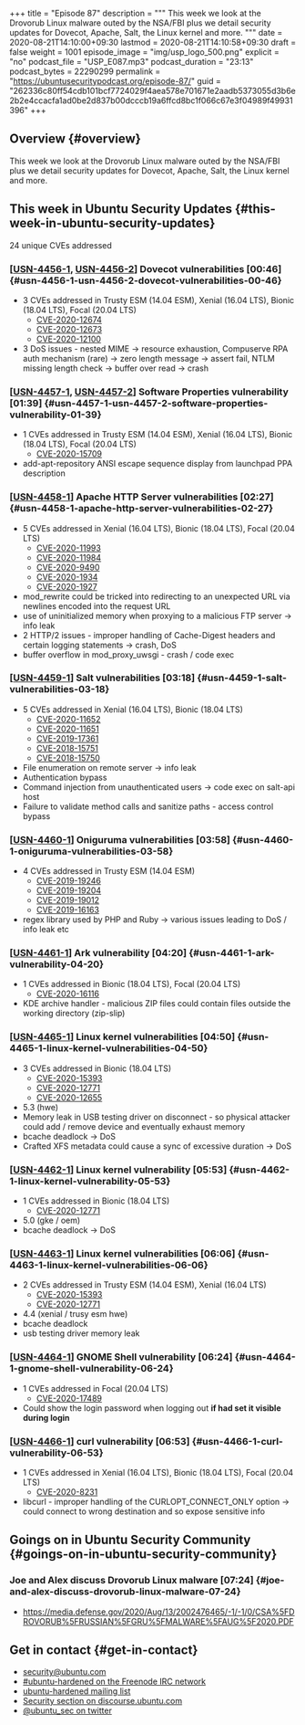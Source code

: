 +++
title = "Episode 87"
description = """
  This week we look at the Drovorub Linux malware outed by the NSA/FBI plus
  we detail security updates for Dovecot, Apache, Salt, the Linux kernel and
  more.
  """
date = 2020-08-21T14:10:00+09:30
lastmod = 2020-08-21T14:10:58+09:30
draft = false
weight = 1001
episode_image = "img/usp_logo_500.png"
explicit = "no"
podcast_file = "USP_E087.mp3"
podcast_duration = "23:13"
podcast_bytes = 22290299
permalink = "https://ubuntusecuritypodcast.org/episode-87/"
guid = "262336c80ff54cdb101bcf7724029f4aea578e701671e2aadb5373055d3b6e2b2e4ccacfa1ad0be2d837b00dcccb19a6ffcd8bc1f066c67e3f04989f49931396"
+++

## Overview {#overview}

This week we look at the Drovorub Linux malware outed by the NSA/FBI plus
we detail security updates for Dovecot, Apache, Salt, the Linux kernel and
more.


## This week in Ubuntu Security Updates {#this-week-in-ubuntu-security-updates}

24 unique CVEs addressed


### [[USN-4456-1](https://usn.ubuntu.com/4456-1/), [USN-4456-2](https://usn.ubuntu.com/4456-2/)] Dovecot vulnerabilities [00:46] {#usn-4456-1-usn-4456-2-dovecot-vulnerabilities-00-46}

-   3 CVEs addressed in Trusty ESM (14.04 ESM), Xenial (16.04 LTS), Bionic (18.04 LTS), Focal (20.04 LTS)
    -   [CVE-2020-12674](https://people.canonical.com/~ubuntu-security/cve/CVE-2020-12674) <!-- medium -->
    -   [CVE-2020-12673](https://people.canonical.com/~ubuntu-security/cve/CVE-2020-12673) <!-- medium -->
    -   [CVE-2020-12100](https://people.canonical.com/~ubuntu-security/cve/CVE-2020-12100) <!-- medium -->
-   3 DoS issues - nested MIME -> resource exhaustion, Compuserve RPA auth
    mechanism (rare) -> zero length message -> assert fail, NTLM missing
    length check -> buffer over read -> crash


### [[USN-4457-1](https://usn.ubuntu.com/4457-1/), [USN-4457-2](https://usn.ubuntu.com/4457-2/)] Software Properties vulnerability [01:39] {#usn-4457-1-usn-4457-2-software-properties-vulnerability-01-39}

-   1 CVEs addressed in Trusty ESM (14.04 ESM), Xenial (16.04 LTS), Bionic (18.04 LTS), Focal (20.04 LTS)
    -   [CVE-2020-15709](https://people.canonical.com/~ubuntu-security/cve/CVE-2020-15709) <!-- medium -->
-   add-apt-repository ANSI escape sequence display from launchpad PPA
    description


### [[USN-4458-1](https://usn.ubuntu.com/4458-1/)] Apache HTTP Server vulnerabilities [02:27] {#usn-4458-1-apache-http-server-vulnerabilities-02-27}

-   5 CVEs addressed in Xenial (16.04 LTS), Bionic (18.04 LTS), Focal (20.04 LTS)
    -   [CVE-2020-11993](https://people.canonical.com/~ubuntu-security/cve/CVE-2020-11993) <!-- medium -->
    -   [CVE-2020-11984](https://people.canonical.com/~ubuntu-security/cve/CVE-2020-11984) <!-- medium -->
    -   [CVE-2020-9490](https://people.canonical.com/~ubuntu-security/cve/CVE-2020-9490) <!-- medium -->
    -   [CVE-2020-1934](https://people.canonical.com/~ubuntu-security/cve/CVE-2020-1934) <!-- low -->
    -   [CVE-2020-1927](https://people.canonical.com/~ubuntu-security/cve/CVE-2020-1927) <!-- low -->
-   mod\_rewrite could be tricked into redirecting to an unexpected URL via
    newlines encoded into the request URL
-   use of uninitialized memory when proxying to a malicious FTP server ->
    info leak
-   2 HTTP/2 issues - improper handling of Cache-Digest headers and certain
    logging statements -> crash, DoS
-   buffer overflow in mod\_proxy\_uwsgi - crash / code exec


### [[USN-4459-1](https://usn.ubuntu.com/4459-1/)] Salt vulnerabilities [03:18] {#usn-4459-1-salt-vulnerabilities-03-18}

-   5 CVEs addressed in Xenial (16.04 LTS), Bionic (18.04 LTS)
    -   [CVE-2020-11652](https://people.canonical.com/~ubuntu-security/cve/CVE-2020-11652) <!-- medium -->
    -   [CVE-2020-11651](https://people.canonical.com/~ubuntu-security/cve/CVE-2020-11651) <!-- medium -->
    -   [CVE-2019-17361](https://people.canonical.com/~ubuntu-security/cve/CVE-2019-17361) <!-- medium -->
    -   [CVE-2018-15751](https://people.canonical.com/~ubuntu-security/cve/CVE-2018-15751) <!-- medium -->
    -   [CVE-2018-15750](https://people.canonical.com/~ubuntu-security/cve/CVE-2018-15750) <!-- medium -->
-   File enumeration on remote server -> info leak
-   Authentication bypass
-   Command injection from unauthenticated users -> code exec on salt-api host
-   Failure to validate method calls and sanitize paths - access control
    bypass


### [[USN-4460-1](https://usn.ubuntu.com/4460-1/)] Oniguruma vulnerabilities [03:58] {#usn-4460-1-oniguruma-vulnerabilities-03-58}

-   4 CVEs addressed in Trusty ESM (14.04 ESM)
    -   [CVE-2019-19246](https://people.canonical.com/~ubuntu-security/cve/CVE-2019-19246) <!-- medium -->
    -   [CVE-2019-19204](https://people.canonical.com/~ubuntu-security/cve/CVE-2019-19204) <!-- medium -->
    -   [CVE-2019-19012](https://people.canonical.com/~ubuntu-security/cve/CVE-2019-19012) <!-- medium -->
    -   [CVE-2019-16163](https://people.canonical.com/~ubuntu-security/cve/CVE-2019-16163) <!-- medium -->
-   regex library used by PHP and Ruby -> various issues leading to DoS /
    info leak etc


### [[USN-4461-1](https://usn.ubuntu.com/4461-1/)] Ark vulnerability [04:20] {#usn-4461-1-ark-vulnerability-04-20}

-   1 CVEs addressed in Bionic (18.04 LTS), Focal (20.04 LTS)
    -   [CVE-2020-16116](https://people.canonical.com/~ubuntu-security/cve/CVE-2020-16116) <!-- medium -->
-   KDE archive handler - malicious ZIP files could contain files outside the
    working directory (zip-slip)


### [[USN-4465-1](https://usn.ubuntu.com/4465-1/)] Linux kernel vulnerabilities [04:50] {#usn-4465-1-linux-kernel-vulnerabilities-04-50}

-   3 CVEs addressed in Bionic (18.04 LTS)
    -   [CVE-2020-15393](https://people.canonical.com/~ubuntu-security/cve/CVE-2020-15393) <!-- low -->
    -   [CVE-2020-12771](https://people.canonical.com/~ubuntu-security/cve/CVE-2020-12771) <!-- low -->
    -   [CVE-2020-12655](https://people.canonical.com/~ubuntu-security/cve/CVE-2020-12655) <!-- medium -->
-   5.3 (hwe)
-   Memory leak in USB testing driver on disconnect - so physical attacker
    could add / remove device and eventually exhaust memory
-   bcache deadlock -> DoS
-   Crafted XFS metadata could cause a sync of excessive duration -> DoS


### [[USN-4462-1](https://usn.ubuntu.com/4462-1/)] Linux kernel vulnerability [05:53] {#usn-4462-1-linux-kernel-vulnerability-05-53}

-   1 CVEs addressed in Bionic (18.04 LTS)
    -   [CVE-2020-12771](https://people.canonical.com/~ubuntu-security/cve/CVE-2020-12771) <!-- low -->
-   5.0 (gke / oem)
-   bcache deadlock -> DoS


### [[USN-4463-1](https://usn.ubuntu.com/4463-1/)] Linux kernel vulnerabilities [06:06] {#usn-4463-1-linux-kernel-vulnerabilities-06-06}

-   2 CVEs addressed in Trusty ESM (14.04 ESM), Xenial (16.04 LTS)
    -   [CVE-2020-15393](https://people.canonical.com/~ubuntu-security/cve/CVE-2020-15393) <!-- low -->
    -   [CVE-2020-12771](https://people.canonical.com/~ubuntu-security/cve/CVE-2020-12771) <!-- low -->
-   4.4 (xenial / trusy esm hwe)
-   bcache deadlock
-   usb testing driver memory leak


### [[USN-4464-1](https://usn.ubuntu.com/4464-1/)] GNOME Shell vulnerability [06:24] {#usn-4464-1-gnome-shell-vulnerability-06-24}

-   1 CVEs addressed in Focal (20.04 LTS)
    -   [CVE-2020-17489](https://people.canonical.com/~ubuntu-security/cve/CVE-2020-17489) <!-- medium -->
-   Could show the login password when logging out **if had set it visible
    during login**


### [[USN-4466-1](https://usn.ubuntu.com/4466-1/)] curl vulnerability [06:53] {#usn-4466-1-curl-vulnerability-06-53}

-   1 CVEs addressed in Xenial (16.04 LTS), Bionic (18.04 LTS), Focal (20.04 LTS)
    -   [CVE-2020-8231](https://people.canonical.com/~ubuntu-security/cve/CVE-2020-8231) <!-- low -->
-   libcurl - improper handling of the CURLOPT\_CONNECT\_ONLY option -> could
    connect to wrong destination and so expose sensitive info


## Goings on in Ubuntu Security Community {#goings-on-in-ubuntu-security-community}


### Joe and Alex discuss Drovorub Linux malware [07:24] {#joe-and-alex-discuss-drovorub-linux-malware-07-24}

-   <https://media.defense.gov/2020/Aug/13/2002476465/-1/-1/0/CSA%5FDROVORUB%5FRUSSIAN%5FGRU%5FMALWARE%5FAUG%5F2020.PDF>


## Get in contact {#get-in-contact}

-   [security@ubuntu.com](mailto:security@ubuntu.com)
-   [#ubuntu-hardened on the Freenode IRC network](http://webchat.freenode.net/#ubuntu-hardened)
-   [ubuntu-hardened mailing list](https://lists.ubuntu.com/mailman/listinfo/ubuntu-hardened)
-   [Security section on discourse.ubuntu.com](https://discourse.ubuntu.com/c/security)
-   [@ubuntu\_sec on twitter](https://twitter.com/ubuntu%5Fsec)
